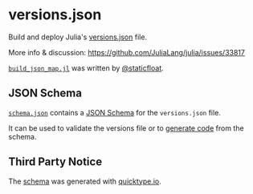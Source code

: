 # versions.json

Build and deploy Julia's [versions.json](https://julialang-s3.julialang.org/bin/versions.json) file.

More info & discussion: https://github.com/JuliaLang/julia/issues/33817

[`build_json_map.jl`](build_json_map.jl) was written by [@staticfloat](https://github.com/staticfloat).

## JSON Schema

[`schema.json`](schema.json) contains a [JSON Schema](https://json-schema.org/) for the `versions.json` file.

It can be used to validate the versions file or to [generate code](https://json-schema.org/implementations.html) from the schema.

## Third Party Notice

The [schema](schema.json) was generated with [quicktype.io](https://app.quicktype.io/#l=schema).
